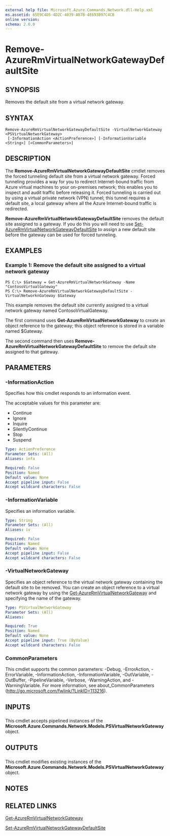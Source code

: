 ```yaml
---
external help file: Microsoft.Azure.Commands.Network.dll-Help.xml
ms.assetid: 65E9C4D5-4D2C-4039-A87B-4E693B97C4CB
online version: 
schema: 2.0.0
---
```


# Remove-AzureRmVirtualNetworkGatewayDefaultSite

## SYNOPSIS
Removes the default site from a virtual network gateway.

## SYNTAX

```
Remove-AzureRmVirtualNetworkGatewayDefaultSite -VirtualNetworkGateway <PSVirtualNetworkGateway>
 [-InformationAction <ActionPreference>] [-InformationVariable <String>] [<CommonParameters>]
```

## DESCRIPTION
The **Remove-AzureRmVirtualNetworkGatewayDefaultSite** cmdlet removes the forced tunneling default site from a virtual network gateway.
Forced tunneling provides a way for you to redirect Internet-bound traffic from Azure virtual machines to your on-premises network; this enables you to inspect and audit traffic before releasing it.
Forced tunneling is carried out by using a virtual private network (VPN) tunnel; this tunnel requires a default site, a local gateway where all the Azure Internet-bound traffic is redirected.

**Remove-AzureRmVirtualNetworkGatewayDefaultSite** removes the default site assigned to a gateway.
If you do this you will need to use [Set-AzureRmVirtualNetworkGatewayDefaultSite](./Set-AzureRmVirtualNetworkGatewayDefaultSite.md) to assign a new default site before the gateway can be used for forced tunneling.

## EXAMPLES

### Example 1: Remove the default site assigned to a virtual network gateway
```
PS C:\> $Gateway = Get-AzureRmVirtualNetworkGateway -Name "ContosoVirtualGateway"
PS C:\> Remove-AzureRmVirtualNetworkGatewayDefaultSite -VirtualNetworknGateway $Gateway
```

This example removes the default site currently assigned to a virtual network gateway named ContosoVirtualGateway.

The first command uses **Get-AzureRmVirtualNetworkGateway** to create an object reference to the gateway; this object reference is stored in a variable named $Gateway.

The second command then uses **Remove-AzureRmVirtualNetworkGatewayDefaultSite** to remove the default site assigned to that gateway.

## PARAMETERS

### -InformationAction
Specifies how this cmdlet responds to an information event.

The acceptable values for this parameter are:

- Continue
- Ignore
- Inquire
- SilentlyContinue
- Stop
- Suspend

```yaml
Type: ActionPreference
Parameter Sets: (All)
Aliases: infa

Required: False
Position: Named
Default value: None
Accept pipeline input: False
Accept wildcard characters: False
```

### -InformationVariable
Specifies an information variable.

```yaml
Type: String
Parameter Sets: (All)
Aliases: iv

Required: False
Position: Named
Default value: None
Accept pipeline input: False
Accept wildcard characters: False
```

### -VirtualNetworkGateway
Specifies an object reference to the virtual network gateway containing the default site to be removed.
You can create an object reference to a virtual network gateway by using the [Get-AzureRmVirtualNetworkGateway](./Get-AzureRmVirtualNetworkGateway.md) and specifying the name of the gateway.

```yaml
Type: PSVirtualNetworkGateway
Parameter Sets: (All)
Aliases: 

Required: True
Position: Named
Default value: None
Accept pipeline input: True (ByValue)
Accept wildcard characters: False
```

### CommonParameters
This cmdlet supports the common parameters: -Debug, -ErrorAction, -ErrorVariable, -InformationAction, -InformationVariable, -OutVariable, -OutBuffer, -PipelineVariable, -Verbose, -WarningAction, and -WarningVariable. For more information, see about_CommonParameters (http://go.microsoft.com/fwlink/?LinkID=113216).

## INPUTS

###  
This cmdlet accepts pipelined instances of the **Microsoft.Azure.Commands.Network.Models.PSVirtualNetworkGateway** object.

## OUTPUTS

###  
This cmdlet modifies existing instances of the **Microsoft.Azure.Commands.Network.Models.PSVirtualNetworkGateway** object.

## NOTES

## RELATED LINKS

[Get-AzureRmVirtualNetworkGateway](./Get-AzureRmVirtualNetworkGateway.md)

[Set-AzureRmVirtualNetworkGatewayDefaultSite](./Set-AzureRmVirtualNetworkGatewayDefaultSite.md)
